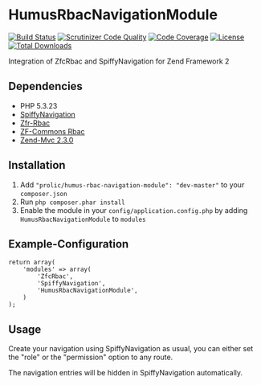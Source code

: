 HumusRbacNavigationModule
=========================

[![Build Status](https://travis-ci.org/prolic/HumusRbacNavigationModule.svg?branch=master)](https://travis-ci.org/prolic/HumusRbacNavigationModule)
[![Scrutinizer Code Quality](https://scrutinizer-ci.com/g/prolic/HumusRbacNavigationModule/badges/quality-score.png?b=master)](https://scrutinizer-ci.com/g/prolic/HumusRbacNavigationModule/?branch=master)
[![Code Coverage](https://scrutinizer-ci.com/g/prolic/HumusRbacNavigationModule/badges/coverage.png?b=master)](https://scrutinizer-ci.com/g/prolic/HumusRbacNavigationModule/?branch=master)
[![License](https://poser.pugx.org/prolic/humus-rbac-navigation-module/license.svg)](https://packagist.org/packages/prolic/humus-rbac-navigation-module)
[![Total Downloads](https://poser.pugx.org/prolic/humus-rbac-navigation-module/downloads.svg)](https://packagist.org/packages/prolic/humus-rbac-navigation-module)

Integration of ZfcRbac and SpiffyNavigation for Zend Framework 2

Dependencies
------------

 - PHP 5.3.23
 - [SpiffyNavigation](https://github.com/spiffyjr/spiffy-navigation/)
 - [Zfr-Rbac](https://github.com/zf-fr/rbac/)
 - [ZF-Commons Rbac](https://github.com/ZF-Commons/zfc-rbac/)
 - [Zend-Mvc 2.3.0](https://github.com/zendframework/zf2/tree/master/library/Zend/Mvc)

Installation
------------

 1.  Add `"prolic/humus-rbac-navigation-module": "dev-master"` to your `composer.json`
 2.  Run `php composer.phar install`
 3.  Enable the module in your `config/application.config.php` by adding `HumusRbacNavigationModule` to `modules`

Example-Configuration
---------------------

    return array(
        'modules' => array(
            'ZfcRbac',
            'SpiffyNavigation',
            'HumusRbacNavigationModule',
        )
    );

Usage
-----

Create your navigation using SpiffyNavigation as usual,
you can either set the "role" or the "permission" option to any route.

The navigation entries will be hidden in SpiffyNavigation automatically.
